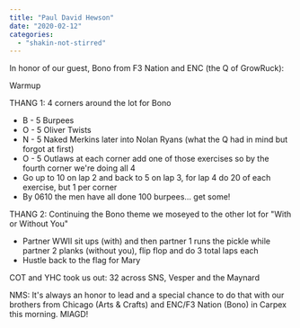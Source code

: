 ```yaml
---
title: "Paul David Hewson"
date: "2020-02-12"
categories: 
  - "shakin-not-stirred"
---
```


In honor of our guest, Bono from F3 Nation and ENC (the Q of GrowRuck):  

Warmup

THANG 1: 4 corners around the lot for Bono

- B - 5 Burpees
- O - 5 Oliver Twists
- N - 5 Naked Merkins later into Nolan Ryans (what the Q had in mind but forgot at first)
- O - 5 Outlaws at each corner add one of those exercises so by the fourth corner we're doing all 4
- Go up to 10 on lap 2 and back to 5 on lap 3, for lap 4 do 20 of each exercise, but 1 per corner
- By 0610 the men have all done 100 burpees... get some!

THANG 2: Continuing the Bono theme we moseyed to the other lot for "With or Without You"

- Partner WWII sit ups (with) and then partner 1 runs the pickle while partner 2 planks (without you), flip flop and do 3 total laps each
- Hustle back to the flag for Mary

COT and YHC took us out: 32 across SNS, Vesper and the Maynard

NMS: It's always an honor to lead and a special chance to do that with our brothers from Chicago (Arts & Crafts) and ENC/F3 Nation (Bono) in Carpex this morning. MIAGD!
